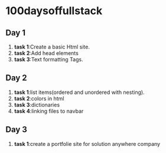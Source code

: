# 100daysoffullstack

## Day 1   
1. **task 1**:Create a basic Html site.
2. **task 2**:Add head elements
3. **task 3**:Text formatting Tags.
## Day 2  
1. **task 1**:list items(ordered and unordered with nesting).
2. **task 2**:colors in html
3. **task 3**:dictionaries
4. **task 4**:linking files to navbar
## Day 3
1. **task 1**:create a portfolie site for solution anywhere company